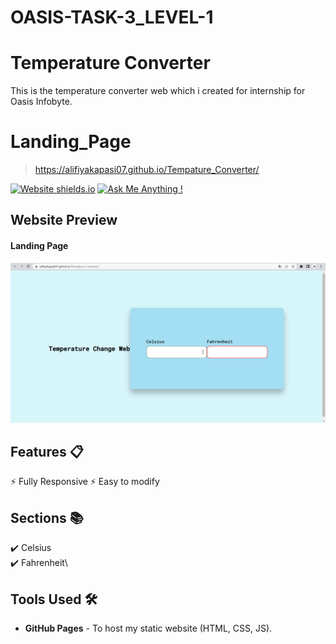 # OASIS-TASK-3_LEVEL-1
# Temperature Converter
This is the temperature converter web which i created for internship for Oasis Infobyte.

# Landing_Page
> https://alifiyakapasi07.github.io/Tempature_Converter/


[![Website shields.io](https://img.shields.io/badge/website-up-yellow)](https://alifiyakapasi07.github.io/Tempature_Converter/)
[![Ask Me Anything !](https://img.shields.io/badge/ask%20me-linkedin-1abc9c.svg)](https://www.linkedin.com/in/alifiyakapasi07/)

## Website Preview
#### Landing Page
<img src="Temp_convert.png" width="900">
  

## Features 📋
⚡️ Fully Responsive
⚡️ Easy to modify


## Sections 📚
✔️ Celsius\
✔️ Fahrenheit\


## Tools Used 🛠️
* <b>GitHub Pages</b> - To host my static website (HTML, CSS, JS).

